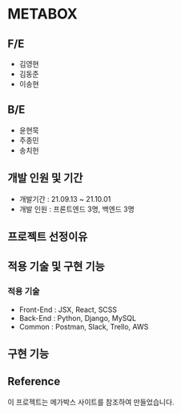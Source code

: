 # METABOX

## F/E

- 김영현
- 김동준
- 이송현

## B/E

- 윤현묵
- 주종민
- 송치헌

## 개발 인원 및 기간

- 개발기간 : 21.09.13 ~ 21.10.01
- 개발 인원 : 프론트엔드 3명, 백엔드 3명

## 프로젝트 선정이유

## 적용 기술 및 구현 기능

### 적용 기술

- Front-End : JSX, React, SCSS
- Back-End : Python, Django, MySQL
- Common : Postman, Slack, Trello, AWS

## 구현 기능

## Reference

이 프로젝트는 메가박스 사이트를 참조하여 만들었습니다.
